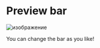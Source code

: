 # Preview bar

![изображение](https://user-images.githubusercontent.com/54774559/129248005-7ab6fbda-ad51-49b7-be32-53108088b36f.png)

You can change the bar as you like!
